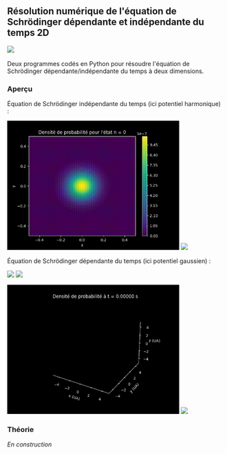 ## Résolution numérique de l'équation de Schrödinger dépendante et indépendante du temps 2D

![](https://img.shields.io/badge/Language-Python-blue.png)

Deux programmes codés en Python pour résoudre l'équation de Schrödinger dépendante/indépendante du temps à deux dimensions.

### Aperçu

Équation de Schrödinger indépendante du temps (ici potentiel harmonique) :
<p float="left">
  <img src="resources//2D_Time_Independant_Schrodinger_Equation.gif"  width="400" />
  <img src="resources//3D_Time_Independant_Schrodinger_Equation.gif"  width="400" />
</p>

Équation de Schrödinger dépendante du temps (ici potentiel gaussien) :
<p float="left">
  <img src="resources//2D_Time_Dependant_Schrodinger_Equation.gif"  width="400" />
  <img src="resources//3D_Time_Dependant_Schrodinger_Equation.gif"  width="400" />
</p>

<p float="left">
  <img src="3D_N_Body_Problem.gif"  width="400" />
  <img src="3D_N_Body_Problem111.gif"  width="400" />
</p>

### Théorie

*En construction*
